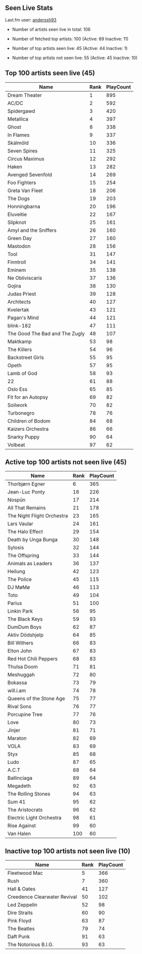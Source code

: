 ## Seen Live Stats

Last.fm user: [anderssh93](https://www.last.fm/user/anderssh93)

- Number of artists seen live in total: 106

- Number of fetched top artists: 100 (Active: 89 Inactive: 11)

- Number of top artists seen live: 45 (Active: 44 Inactive: 1)

- Number of top artists not seen live: 55 (Active: 45 Inactive: 10)

## Top 100 artists seen live (45)

Name                           | Rank | PlayCount
------------------------------ | ---- | ---------
Dream Theater                  | 1    | 895      
AC/DC                          | 2    | 592      
Spidergawd                     | 3    | 420      
Metallica                      | 4    | 397      
Ghost                          | 8    | 338      
In Flames                      | 9    | 337      
Skálmöld                       | 10   | 336      
Seven Spires                   | 11   | 325      
Circus Maximus                 | 12   | 292      
Haken                          | 13   | 282      
Avenged Sevenfold              | 14   | 269      
Foo Fighters                   | 15   | 254      
Greta Van Fleet                | 18   | 206      
The Dogs                       | 19   | 203      
Honningbarna                   | 20   | 196      
Eluveitie                      | 22   | 167      
Slipknot                       | 25   | 161      
Amyl and the Sniffers          | 26   | 160      
Green Day                      | 27   | 160      
Mastodon                       | 28   | 156      
Tool                           | 31   | 147      
Finntroll                      | 34   | 141      
Eminem                         | 35   | 138      
Ne Obliviscaris                | 37   | 136      
Gojira                         | 38   | 130      
Judas Priest                   | 39   | 128      
Architects                     | 40   | 127      
Kvelertak                      | 43   | 121      
Pagan's Mind                   | 44   | 121      
blink-182                      | 47   | 111      
The Good The Bad and The Zugly | 48   | 107      
Maktkamp                       | 53   | 98       
The Killers                    | 54   | 96       
Backstreet Girls               | 55   | 95       
Opeth                          | 57   | 95       
Lamb of God                    | 58   | 93       
22                             | 61   | 88       
Oslo Ess                       | 65   | 85       
Fit for an Autopsy             | 69   | 82       
Soilwork                       | 70   | 82       
Turbonegro                     | 78   | 76       
Children of Bodom              | 84   | 68       
Kaizers Orchestra              | 86   | 66       
Snarky Puppy                   | 90   | 64       
Volbeat                        | 97   | 62       

## Active top 100 artists not seen live (45)

Name                       | Rank | PlayCount
-------------------------- | ---- | ---------
Thorbjørn Egner            | 6    | 365      
Jean-Luc Ponty             | 16   | 226      
Nospūn                     | 17   | 214      
All That Remains           | 21   | 178      
The Night Flight Orchestra | 23   | 165      
Lars Vaular                | 24   | 161      
The Halo Effect            | 29   | 154      
Death by Unga Bunga        | 30   | 148      
Sylosis                    | 32   | 144      
The Offspring              | 33   | 144      
Animals as Leaders         | 36   | 137      
Heilung                    | 42   | 123      
The Police                 | 45   | 115      
DJ MøMø                    | 46   | 113      
Toto                       | 49   | 104      
Parius                     | 51   | 100      
Linkin Park                | 56   | 95       
The Black Keys             | 59   | 93       
DumDum Boys                | 62   | 87       
Aktiv Dödshjelp            | 64   | 85       
Bill Withers               | 66   | 83       
Elton John                 | 67   | 83       
Red Hot Chili Peppers      | 68   | 83       
Thulsa Doom                | 71   | 81       
Meshuggah                  | 72   | 80       
Bokassa                    | 73   | 79       
will.i.am                  | 74   | 78       
Queens of the Stone Age    | 75   | 77       
Rival Sons                 | 76   | 77       
Porcupine Tree             | 77   | 76       
Love                       | 80   | 73       
Jinjer                     | 81   | 71       
Maraton                    | 82   | 69       
VOLA                       | 83   | 69       
Styx                       | 85   | 68       
Ludo                       | 87   | 65       
A.C.T                      | 88   | 64       
Ballinciaga                | 89   | 64       
Megadeth                   | 92   | 63       
The Rolling Stones         | 94   | 63       
Sum 41                     | 95   | 62       
The Aristocrats            | 96   | 62       
Electric Light Orchestra   | 98   | 61       
Rise Against               | 99   | 60       
Van Halen                  | 100  | 60       

## Inactive top 100 artists not seen live (10)

Name                         | Rank | PlayCount
---------------------------- | ---- | ---------
Fleetwood Mac                | 5    | 366      
Rush                         | 7    | 360      
Hall & Oates                 | 41   | 127      
Creedence Clearwater Revival | 50   | 102      
Led Zeppelin                 | 52   | 98       
Dire Straits                 | 60   | 90       
Pink Floyd                   | 63   | 87       
The Beatles                  | 79   | 74       
Daft Punk                    | 91   | 63       
The Notorious B.I.G.         | 93   | 63       
